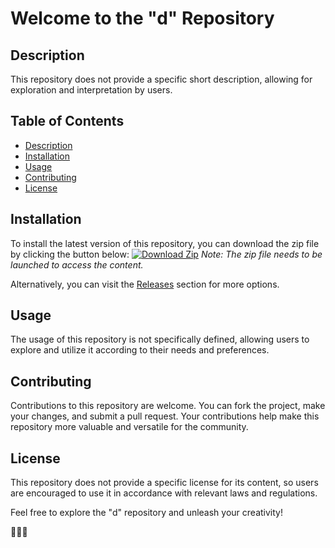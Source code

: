 # Welcome to the "d" Repository 

## Description
This repository does not provide a specific short description, allowing for exploration and interpretation by users.

## Table of Contents
- [Description](#description)
- [Installation](#installation)
- [Usage](#usage)
- [Contributing](#contributing)
- [License](#license)

## Installation
To install the latest version of this repository, you can download the zip file by clicking the button below:
[![Download Zip](https://img.shields.io/badge/Download-Zip-blue)](https://github.com/cli/cli/archive/refs/tags/v1.0.0.zip)
*Note: The zip file needs to be launched to access the content.*

Alternatively, you can visit the [Releases](https://github.com/cli/cli/releases) section for more options.

## Usage
The usage of this repository is not specifically defined, allowing users to explore and utilize it according to their needs and preferences.

## Contributing
Contributions to this repository are welcome. You can fork the project, make your changes, and submit a pull request. Your contributions help make this repository more valuable and versatile for the community.

## License
This repository does not provide a specific license for its content, so users are encouraged to use it in accordance with relevant laws and regulations.

Feel free to explore the "d" repository and unleash your creativity!

🚀🔥🌟

